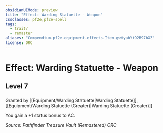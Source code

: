 ```yaml
---
obsidianUIMode: preview
title: "Effect: Warding Statuette - Weapon"
cssclasses: pf2e,pf2e-spell
tags:
  - trait/
  - remaster
aliases: "Compendium.pf2e.equipment-effects.Item.gwiyabYi92R97bXZ"
license: ORC
---
```

# Effect: Warding Statuette - Weapon
## Level 7
### 






Granted by [[Equipment/Warding Statuette|Warding Statuette]], [[Equipment/Warding Statuette (Greater)|Warding Statuette (Greater)]]

You gain a +1 status bonus to AC.

*Source: Pathfinder Treasure Vault (Remastered)*
*ORC*
